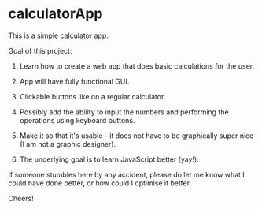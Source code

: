 # calculatorApp

This is a simple calculator app.

Goal of this project:

1. Learn how to create a web app that does basic calculations for the user.

2. App will have fully functional GUI.

3. Clickable buttons like on a regular calculator.

4. Possibly add the ability to input the numbers and performing the operations using keyboard buttons.

5. Make it so that it's usable - it does not have to be graphically super nice (I am not a graphic designer).

6. The underlying goal is to learn JavaScript better (yay!).

If someone stumbles here by any accident, please do let me know what I could have done better,
or how could I optimise it better.

Cheers!
